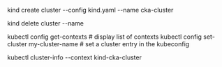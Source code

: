 kind create cluster --config kind.yaml --name cka-cluster

kind delete cluster --name <name of cluster>

kubectl config get-contexts                          # display list of contexts
kubectl config set-cluster my-cluster-name           # set a cluster entry in the kubeconfig

kubectl cluster-info --context kind-cka-cluster